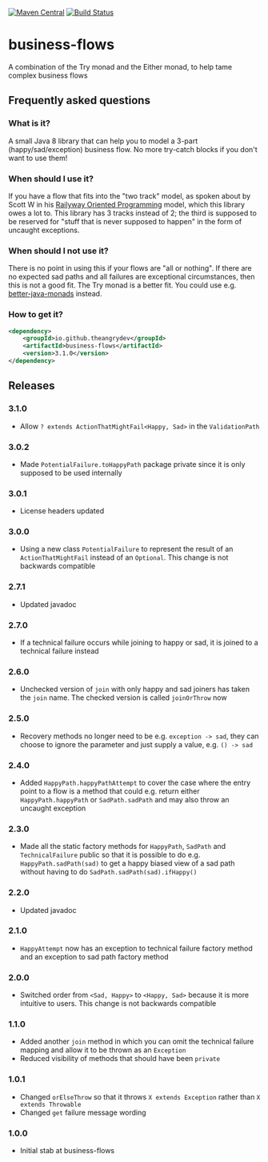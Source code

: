 [![Maven Central](https://maven-badges.herokuapp.com/maven-central/io.github.theangrydev/business-flows/badge.svg?style=flat)](https://maven-badges.herokuapp.com/maven-central/io.github.theangrydev/business-flows)
[![Build Status](https://travis-ci.org/theangrydev/business-flows.svg?branch=master)](https://travis-ci.org/theangrydev/business-flows)

# business-flows
A combination of the Try monad and the Either monad, to help tame complex business flows

## Frequently asked questions
### What is it?
A small Java 8 library that can help you to model a 3-part (happy/sad/exception) business flow. No more try-catch blocks if you don't want to use them!

### When should I use it?
If you have a flow that fits into the "two track" model, as spoken about by Scott W in his [Railyway Oriented Programming](https://fsharpforfunandprofit.com/rop) model, which this library owes a lot to. This library has 3 tracks instead of 2; the third is supposed to be reserved for "stuff that is never supposed to happen" in the form of uncaught exceptions.

### When should I not use it?
There is no point in using this if your flows are "all or nothing". If there are no expected sad paths and all failures are exceptional circumstances, then this is not a good fit. The Try monad is a better fit. You could use e.g. [better-java-monads](https://github.com/jasongoodwin/better-java-monads/blob/master/src/main/java/com/jasongoodwin/monads/Try.java) instead.

### How to get it?
```xml
<dependency>
    <groupId>io.github.theangrydev</groupId>
    <artifactId>business-flows</artifactId>
    <version>3.1.0</version>
</dependency>
```

## Releases
### 3.1.0
* Allow `? extends ActionThatMightFail<Happy, Sad>` in the `ValidationPath`

### 3.0.2
* Made `PotentialFailure.toHappyPath` package private since it is only supposed to be used internally

### 3.0.1
* License headers updated

### 3.0.0
* Using a new class `PotentialFailure` to represent the result of an `ActionThatMightFail` instead of an `Optional`. This change is not backwards compatible 

### 2.7.1
* Updated javadoc

### 2.7.0
* If a technical failure occurs while joining to happy or sad, it is joined to a technical failure instead

### 2.6.0
* Unchecked version of `join` with only happy and sad joiners has taken the `join` name. The checked version is called `joinOrThrow` now

### 2.5.0
* Recovery methods no longer need to be e.g. `exception -> sad`, they can choose to ignore the parameter and just supply a value, e.g. `() -> sad`

### 2.4.0
* Added `HappyPath.happyPathAttempt` to cover the case where the entry point to a flow is a method that could e.g. return either `HappyPath.happyPath` or `SadPath.sadPath` and may also throw an uncaught exception

### 2.3.0
* Made all the static factory methods for `HappyPath`, `SadPath` and `TechnicalFailure` public so that it is possible to do e.g. `HappyPath.sadPath(sad)` to get a happy biased view of a sad path without having to do `SadPath.sadPath(sad).ifHappy()`

### 2.2.0
* Updated javadoc

### 2.1.0
* `HappyAttempt` now has an exception to technical failure factory method and an exception to sad path factory method

### 2.0.0
* Switched order from `<Sad, Happy>` to `<Happy, Sad>` because it is more intuitive to users. This change is not backwards compatible

### 1.1.0
* Added another `join` method in which you can omit the technical failure mapping and allow it to be thrown as an `Exception`
* Reduced visibility of methods that should have been `private`

### 1.0.1
* Changed `orElseThrow` so that it throws `X extends Exception` rather than `X extends Throwable`
* Changed `get` failure message wording

### 1.0.0
* Initial stab at business-flows
